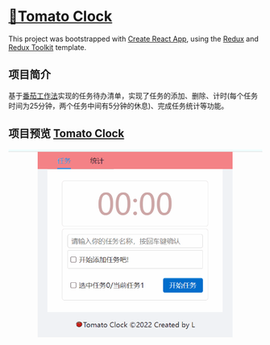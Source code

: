 # [🍅Tomato Clock](https://lee1999ting.github.io/potato/)
This project was bootstrapped with [Create React App](https://github.com/facebook/create-react-app), using the [Redux](https://redux.js.org/) and [Redux Toolkit](https://redux-toolkit.js.org/) template.

## 项目简介
基于[番茄工作法](https://baike.baidu.com/item/%E7%95%AA%E8%8C%84%E5%B7%A5%E4%BD%9C%E6%B3%95)实现的任务待办清单，实现了任务的添加、删除、计时(每个任务时间为25分钟，两个任务中间有5分钟的休息)、完成任务统计等功能。

## 项目预览 [Tomato Clock](https://lee1999ting.github.io/potato/)
![tomato.gif](https://github.com/lee1999ting/potato/blob/master/tomato.gif)
